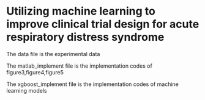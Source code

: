 # Utilizing machine learning to improve clinical trial design for acute respiratory distress syndrome
The data file is the experimental data

The matlab_implement file is the implementation codes of figure3,figure4,figure5

The xgboost_implement file is the implementation codes of machine learning models
